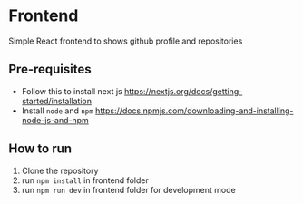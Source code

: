 # Frontend

Simple React frontend to shows github profile and repositories

## Pre-requisites

- Follow this to install next js https://nextjs.org/docs/getting-started/installation
- Install `node` and `npm` https://docs.npmjs.com/downloading-and-installing-node-js-and-npm

## How to run

1. Clone the repository
2. run `npm install` in frontend folder
3. run `npm run dev` in frontend folder for development mode
